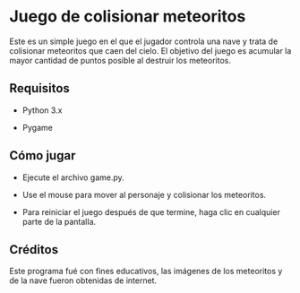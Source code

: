 # Juego de colisionar meteoritos
<p>
Este es un simple juego en el que el jugador controla una nave y trata de colisionar meteoritos que caen del cielo. El objetivo del juego es acumular la mayor cantidad de puntos posible al destruir los meteoritos.
</p>

## Requisitos
<p>
  
- Python 3.x
  
- Pygame
</p>

## Cómo jugar
<p>
  
- Ejecute el archivo game.py.
  
- Use el mouse para mover al personaje y colisionar los meteoritos.
  
- Para reiniciar el juego después de que termine, haga clic en cualquier parte de la pantalla.
</p>

## Créditos
<p>
Este programa fué con fines educativos, las imágenes de los meteoritos y de la nave fueron obtenidas de internet.
</p>

